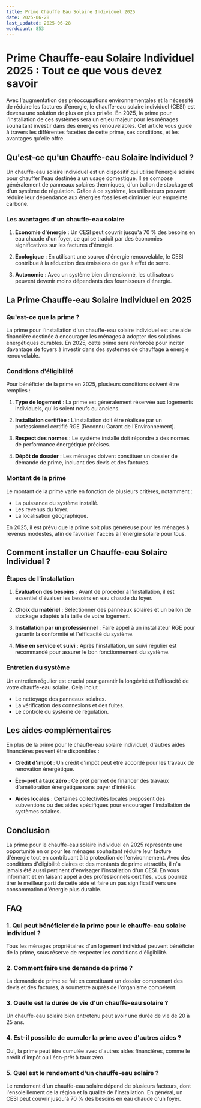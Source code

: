 ```yaml
---
title: Prime Chauffe Eau Solaire Individuel 2025
date: 2025-06-28
last_updated: 2025-06-28
wordcount: 853
---
```


# Prime Chauffe-eau Solaire Individuel 2025 : Tout ce que vous devez savoir

Avec l'augmentation des préoccupations environnementales et la nécessité de réduire les factures d'énergie, le chauffe-eau solaire individuel (CESI) est devenu une solution de plus en plus prisée. En 2025, la prime pour l'installation de ces systèmes sera un enjeu majeur pour les ménages souhaitant investir dans des énergies renouvelables. Cet article vous guide à travers les différentes facettes de cette prime, ses conditions, et les avantages qu'elle offre.

## Qu'est-ce qu'un Chauffe-eau Solaire Individuel ?

Un chauffe-eau solaire individuel est un dispositif qui utilise l'énergie solaire pour chauffer l'eau destinée à un usage domestique. Il se compose généralement de panneaux solaires thermiques, d'un ballon de stockage et d'un système de régulation. Grâce à ce système, les utilisateurs peuvent réduire leur dépendance aux énergies fossiles et diminuer leur empreinte carbone.

### Les avantages d'un chauffe-eau solaire

1. **Économie d'énergie** : Un CESI peut couvrir jusqu'à 70 % des besoins en eau chaude d'un foyer, ce qui se traduit par des économies significatives sur les factures d'énergie.
   
2. **Écologique** : En utilisant une source d'énergie renouvelable, le CESI contribue à la réduction des émissions de gaz à effet de serre.

3. **Autonomie** : Avec un système bien dimensionné, les utilisateurs peuvent devenir moins dépendants des fournisseurs d'énergie.

## La Prime Chauffe-eau Solaire Individuel en 2025

### Qu'est-ce que la prime ?

La prime pour l'installation d'un chauffe-eau solaire individuel est une aide financière destinée à encourager les ménages à adopter des solutions énergétiques durables. En 2025, cette prime sera renforcée pour inciter davantage de foyers à investir dans des systèmes de chauffage à énergie renouvelable.

### Conditions d'éligibilité

Pour bénéficier de la prime en 2025, plusieurs conditions doivent être remplies :

1. **Type de logement** : La prime est généralement réservée aux logements individuels, qu'ils soient neufs ou anciens.

2. **Installation certifiée** : L'installation doit être réalisée par un professionnel certifié RGE (Reconnu Garant de l’Environnement).

3. **Respect des normes** : Le système installé doit répondre à des normes de performance énergétique précises.

4. **Dépôt de dossier** : Les ménages doivent constituer un dossier de demande de prime, incluant des devis et des factures.

### Montant de la prime

Le montant de la prime varie en fonction de plusieurs critères, notamment :

- La puissance du système installé.
- Les revenus du foyer.
- La localisation géographique.

En 2025, il est prévu que la prime soit plus généreuse pour les ménages à revenus modestes, afin de favoriser l'accès à l'énergie solaire pour tous.

## Comment installer un Chauffe-eau Solaire Individuel ?

### Étapes de l'installation

1. **Évaluation des besoins** : Avant de procéder à l'installation, il est essentiel d'évaluer les besoins en eau chaude du foyer.

2. **Choix du matériel** : Sélectionner des panneaux solaires et un ballon de stockage adaptés à la taille de votre logement.

3. **Installation par un professionnel** : Faire appel à un installateur RGE pour garantir la conformité et l'efficacité du système.

4. **Mise en service et suivi** : Après l'installation, un suivi régulier est recommandé pour assurer le bon fonctionnement du système.

### Entretien du système

Un entretien régulier est crucial pour garantir la longévité et l'efficacité de votre chauffe-eau solaire. Cela inclut :

- Le nettoyage des panneaux solaires.
- La vérification des connexions et des fuites.
- Le contrôle du système de régulation.

## Les aides complémentaires

En plus de la prime pour le chauffe-eau solaire individuel, d'autres aides financières peuvent être disponibles :

- **Crédit d'impôt** : Un crédit d'impôt peut être accordé pour les travaux de rénovation énergétique.
  
- **Éco-prêt à taux zéro** : Ce prêt permet de financer des travaux d'amélioration énergétique sans payer d'intérêts.

- **Aides locales** : Certaines collectivités locales proposent des subventions ou des aides spécifiques pour encourager l'installation de systèmes solaires.

## Conclusion

La prime pour le chauffe-eau solaire individuel en 2025 représente une opportunité en or pour les ménages souhaitant réduire leur facture d'énergie tout en contribuant à la protection de l'environnement. Avec des conditions d'éligibilité claires et des montants de prime attractifs, il n'a jamais été aussi pertinent d'envisager l'installation d'un CESI. En vous informant et en faisant appel à des professionnels certifiés, vous pourrez tirer le meilleur parti de cette aide et faire un pas significatif vers une consommation d'énergie plus durable.

## FAQ

### 1. Qui peut bénéficier de la prime pour le chauffe-eau solaire individuel ?

Tous les ménages propriétaires d'un logement individuel peuvent bénéficier de la prime, sous réserve de respecter les conditions d'éligibilité.

### 2. Comment faire une demande de prime ?

La demande de prime se fait en constituant un dossier comprenant des devis et des factures, à soumettre auprès de l'organisme compétent.

### 3. Quelle est la durée de vie d'un chauffe-eau solaire ?

Un chauffe-eau solaire bien entretenu peut avoir une durée de vie de 20 à 25 ans.

### 4. Est-il possible de cumuler la prime avec d'autres aides ?

Oui, la prime peut être cumulée avec d'autres aides financières, comme le crédit d'impôt ou l'éco-prêt à taux zéro.

### 5. Quel est le rendement d'un chauffe-eau solaire ?

Le rendement d'un chauffe-eau solaire dépend de plusieurs facteurs, dont l'ensoleillement de la région et la qualité de l'installation. En général, un CESI peut couvrir jusqu'à 70 % des besoins en eau chaude d'un foyer.